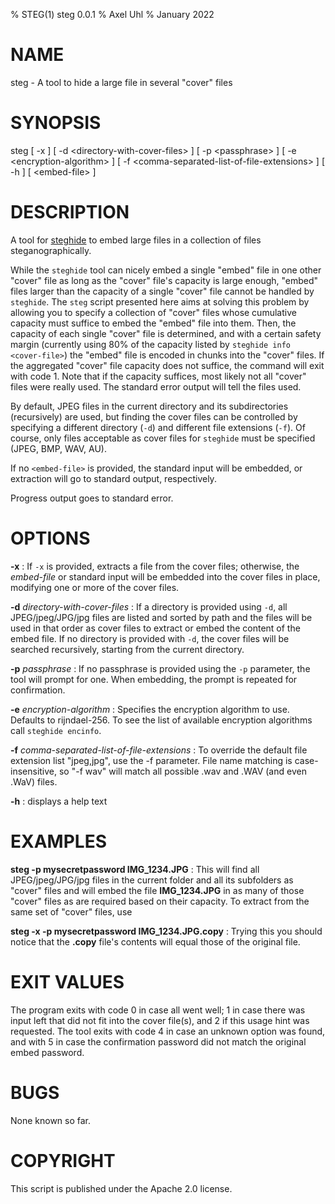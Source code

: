 % STEG(1) steg 0.0.1
% Axel Uhl
% January 2022

# NAME
steg - A tool to hide a large file in several "cover" files

# SYNOPSIS

steg [ -x ] [ -d &lt;directory-with-cover-files&gt; ] [ -p &lt;passphrase&gt; ] [ -e &lt;encryption-algorithm&gt; ] [ -f &lt;comma-separated-list-of-file-extensions&gt; ] [ -h ] [ &lt;embed-file&gt; ]

# DESCRIPTION

A tool for [steghide](http://steghide.sourceforge.net/) to embed large files in a collection of files steganographically.

While the ``steghide`` tool can nicely embed a single "embed" file in one other "cover" file as long as the "cover" file's capacity is large enough, "embed" files larger than the capacity of a single "cover" file cannot be handled by ``steghide``. The ``steg`` script presented here aims at solving this problem by allowing you to specify a collection of "cover" files whose cumulative capacity must suffice to embed the "embed" file into them. Then, the capacity of each single "cover" file is determined, and with a certain safety margin (currently using 80% of the capacity listed by ``steghide info <cover-file>``) the "embed" file is encoded in chunks into the "cover" files. If the aggregated "cover" file capacity does not suffice, the command will exit with code 1. Note that if the capacity suffices, most likely not all "cover" files were really used. The standard error output will tell the files used.

By default, JPEG files in the current directory and its subdirectories (recursively) are used, but finding the cover files can be controlled by specifying a different directory (``-d``) and different file extensions (``-f``). Of course, only files acceptable as cover files for ``steghide`` must be specified (JPEG, BMP, WAV, AU).

If no ``<embed-file>`` is provided, the standard input will be embedded, or extraction will go to standard output, respectively.

Progress output goes to standard error.

# OPTIONS

**-x**
: If ``-x`` is provided, extracts a file from the cover files; otherwise, the _embed-file_ or standard input will be embedded into the cover files in place, modifying one or more of the cover files.

**-d** _directory-with-cover-files_
: If a directory is provided using ``-d``, all JPEG/jpeg/JPG/jpg files are listed and sorted by path and the files will be used in that order as cover files to extract or embed the content of the embed file. If no directory is provided with ``-d``, the cover files will be searched recursively, starting from the current directory.

**-p** _passphrase_
: If no passphrase is provided using the ``-p`` parameter, the tool will prompt for one. When embedding, the prompt is repeated for confirmation.

**-e** _encryption-algorithm_
: Specifies the encryption algorithm to use. Defaults to rijndael-256. To see the list of available encryption algorithms call ``steghide encinfo``.

**-f** _comma-separated-list-of-file-extensions_
: To override the default file extension list "jpeg,jpg", use the -f parameter. File name matching is case-insensitive, so "-f wav" will match all possible .wav and .WAV (and even .WaV) files.


**-h**
: displays a help text

# EXAMPLES

**steg -p mysecretpassword IMG_1234.JPG**
: This will find all JPEG/jpeg/JPG/jpg files in the current folder and all its subfolders as "cover" files and will embed the file **IMG_1234.JPG** in as many of those "cover" files as are required based on their capacity. To extract from the same set of "cover" files, use

**steg -x -p mysecretpassword IMG_1234.JPG.copy**
: Trying this you should notice that the **.copy** file's contents will equal those of the original file.
    
# EXIT VALUES

The program exits with code 0 in case all went well; 1 in case there was input left that did not
fit into the cover file(s), and 2 if this usage hint was requested. The tool exits with code 4 in
case an unknown option was found, and with 5 in case the confirmation password did not match
the original embed password.

# BUGS

None known so far.

# COPYRIGHT

This script is published under the Apache 2.0 license.
